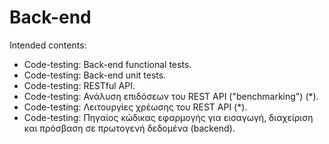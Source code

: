 # Back-end

Intended contents:

- Code-testing: Back-end functional tests.
- Code-testing: Back-end unit tests.
- Code-testing: RESTful API.
- Code-testing: Ανάλυση επιδόσεων του REST API ("benchmarking") (\*).
- Code-testing: Λειτουργίες χρέωσης του REST API (\*).
- Code-testing: Πηγαίος κώδικας εφαρμογής για εισαγωγή, διαχείριση και πρόσβαση σε πρωτογενή δεδομένα (backend).
